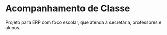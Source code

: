# Acompanhamento de Classe
 Projeto para ERP com foco escolar, que atenda à secretária, professores e alunos.
